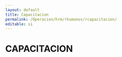 ```yaml
---
layout: default
title: Capacitacion
permalink: /Operacion/hrm/rhumanos/rcapacitacion/
editable: si
---
```


# CAPACITACION

